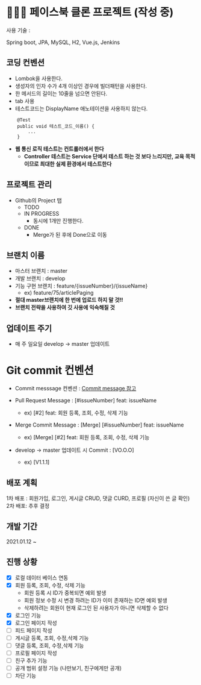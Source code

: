 # 👨🏻‍💻 페이스북 클론 프로젝트 (작성 중)

사용 기술 : 

Spring boot, JPA, MySQL, H2, Vue.js, Jenkins


## 코딩 컨벤션

- Lombok을 사용한다.
- 생성자의 인자 수가 4개 이상인 경우에 빌더패턴을 사용한다.
- 한 메서드의 길이는 10줄을 넘으면 안된다.
- tab 사용
- 테스트코드는 DisplayName 애노테이션을 사용하지 않는다.

```
    @Test
    public void 테스트_코드_이름() {
        ...
    }
```
- **웹 통신 로직 테스트는 컨트롤러에서 한다**
    - **Controller 테스트는 Service 단에서 테스트 하는 것 보다 느리지만, 교육 목적이므로 최대한 실제 환경에서 테스트한다**


## 프로젝트 관리

- Github의 Project 탭
    - TODO
    - IN PROGRESS
        - 동시에 1개만 진행한다.
    - DONE
        - Merge가 된 후에 Done으로 이동
        

## 브랜치 이름

- 마스터 브랜치 : master
- 개발 브랜치 : develop
- 기능 구현 브랜치 : feature/{issueNumber}/{issueName}
    - ex) feature/75/articlePaging
- **절대 master브랜치에 한 번에 업로드 하지 말 것!!**
- **브랜치 전략을 사용하여 깃 사용에 익숙해질 것**
    
    
## 업데이트 주기
- 매 주 일요일 develop -> master 업데이트


# Git commit 컨벤션
- Commit messsage 컨벤션 : [Commit message 참고](https://doublesprogramming.tistory.com/256)

- Pull Request Message : [#issueNumber] feat: issueName
    - ex) [#2] feat: 회원 등록, 조회, 수정, 삭제 기능
    
- Merge Commit Message : [Merge] [#issueNumber] feat: issueName
    - ex) [Merge] [#2] feat: 회원 등록, 조회, 수정, 삭제 기능
    
- develop -> master 업데이트 시 Commit : [VO.O.O]
    - ex) [V1.1.1]
    
    
## 배포 계획
1차 배포 : 회원가입, 로그인, 게시글 CRUD, 댓글 CURD, 프로필 (자신이 쓴 글 확인)  
2차 배포: 추후 결정


## 개발 기간
2021.01.12 ~ 


## 진행 상황
- [x] 로컬 데이터 베이스 연동
- [x] 회원 등록, 조회, 수정, 삭제 기능
    - 회원 등록 시 ID가 중복되면 예외 발생
    - 회원 정보 수정 시 변경 하려는 ID가 이미 존재하는 ID면 예외 발생
    - 삭제하려는 회원이 현재 로그인 된 사용자가 아니면 삭제할 수 없다
- [x] 로그인 기능
- [x] 로그인 페이지 작성
- [ ] 피드 페이지 작성
- [ ] 게시글 등록, 조회, 수정,삭제 기능
- [ ] 댓글 등록, 조회, 수정,삭제 기능
- [ ] 프로필 페이지 작성
- [ ] 친구 추가 기능
- [ ] 공개 범위 설정 기능 (나만보기, 친구에게만 공개)
- [ ] 차단 기능
